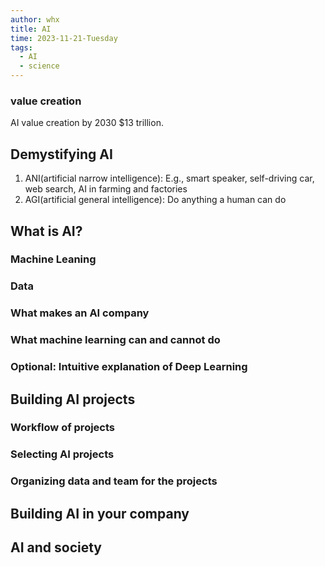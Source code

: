 ```yaml
---
author: whx
title: AI
time: 2023-11-21-Tuesday
tags:
  - AI
  - science
---
```

###  value creation

AI value creation by 2030 $13 trillion.

## Demystifying AI

1. ANI(artificial narrow intelligence): E.g., smart speaker, self-driving car, web search, AI in farming and factories
2. AGI(artificial general intelligence): Do anything a human can do

## What is AI?

### Machine Leaning

### Data

### What makes an AI company

### What machine learning can and cannot do

### Optional: Intuitive explanation of Deep Learning

## Building AI projects

### Workflow of projects

### Selecting AI projects

### Organizing data and team for the projects

## Building AI in your company

## AI and society